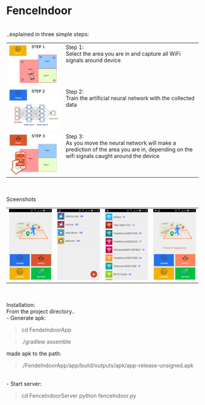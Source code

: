 # FenceIndoor
<br>
..explained in three simple steps:
<table border="0" width="100%">
<tr><td>
<a href="Screenshots/step1.png"><img src="Screenshots/step1.png" width=400></a>
</td><td valign=top>
Step 1:<br>
Select the area you are in and capture all WiFi signals around device
</td></tr>
<tr><td>
<a href="Screenshots/step2.png"><img src="Screenshots/step2.png" width=400></a>
</td><td valign=top>
Step 2:<br>
Train the artificial neural network with the collected data
</td></tr>
<tr><td>
<a href="Screenshots/step3.png"><img src="Screenshots/step3.png" width=400></a>
</td><td valign=top>
Step 3:<br>
As you move the neural network will make a prediction of the area you are in, 
depending on the wifi signals caught around the device
</td></tr>
</table>
<br><br>
Sceenshots
<table border="0" width="100%">
<tr><td>
<a href="Screenshots/home.png"><img src="Screenshots/home.png" width=200></a>
</td><td>
<a href="Screenshots/areaList.png"><img src="Screenshots/areaList.png" width=200></a>
</td><td>
<a href="Screenshots/wifiScans.png"><img src="Screenshots/wifiScans.png" width=200></a>
</td><td>
<a href="Screenshots/predict.png"><img src="Screenshots/predict.png" width=200></a>
</td></tr>
</table>
<br><br>
Installation:
<br>
From the project directory..
<br>
- Generate apk:

> cd FendeIndoorApp

> ./gradlew assemble

made apk to the path:

> ./FendeIndoorApp/app/build/outputs/apk/app-release-unsigned.apk
<br>
- Start server:

> cd FenceIndoorServer
> python fenceIndoor.py

